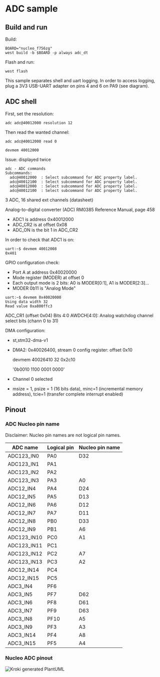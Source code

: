 # ADC sample

## Build and run

Build:
```
BOARD="nucleo_f756zg"
west build -b $BOARD -p always adc_dt
```

Flash and run:
```
west flash
```

This sample separates shell and uart logging.
In order to access logging, plug a 3V3 USB-UART adapter on pins 4 and 6 on PA9 (see diagram).

## ADC shell

First, set the resolution:

```
adc adc@40012000 resolution 12
```

Then read the wanted channel:
```
adc adc@40012000 read 0
```

```
devmem 40012000
```


Issue: displayed twice
```
adc - ADC commands
Subcommands:
  adc@40012000  : Select subcommand for ADC property label.
  adc@40012100  : Select subcommand for ADC property label.
  adc@40012000  : Select subcommand for ADC property label.
  adc@40012100  : Select subcommand for ADC property label.
```

3 ADC, 16 shared ext channels (datasheet)

Analog-to-digital converter (ADC)
RM0385
Reference Manual, page 458
* ADC1 is address 0x40012000
* ADC\_CR2 is at offset 0x08
* ADC\_ON is the bit 1 in ADC\_CR2

In order to check that ADC1 is on:
```
uart:~$ devmem 40012008
0x401
```

GPIO configuration check:
* Port A at address 0x40020000
* Mode register (MODER) at offset 0
* Each output mode is 2 bits: A0 is MODER[0:1], A1 is MODER[2:3]...
* MODER 0b11 is "Analog Mode"

```
uart:~$ devmem 0x40020000
Using data width 32
Read value 0xa800ffc3
```

ADC_CR1 (offset 0x04)
Bits 4:0 AWDCH[4:0]: Analog watchdog channel select bits
(chann 0 to 31)

DMA configuration:
* st,stm32-dma-v1
* DMA2: 0x40026400, stream 0 config register: offset 0x10

    devmem 40026410 32
    0x2c10

    '0b0010 1100 0001 0000'

* Channel 0 selected
* msize = 1, psize = 1 (16 bits data), minc=1 (incremental memory address), tcie=1 (transfer complete interrupt enabled)

## Pinout
### ADC Nucleo pin name
Disclaimer: Nucleo pin names are not logical pin names.

| ADC name     | Logical pin | Nucleo pin name |
|--------------|-------------|-----------------|
| ADC123\_IN0  | PA0         | D32             |
| ADC123\_IN1  | PA1         |                 |
| ADC123\_IN2  | PA2         |                 |
| ADC123\_IN3  | PA3         | A0              |
| ADC12\_IN4   | PA4         | D24             |
| ADC12\_IN5   | PA5         | D13             |
| ADC12\_IN6   | PA6         | D12             |
| ADC12\_IN7   | PA7         | D11             |
| ADC12\_IN8   | PB0         | D33             |
| ADC12\_IN9   | PB1         | A6              |
| ADC123\_IN10 | PC0         | A1              |
| ADC123\_IN11 | PC1         |                 |
| ADC123\_IN12 | PC2         | A7              |
| ADC123\_IN13 | PC3         | A2              |
| ADC12\_IN14  | PC4         |                 |
| ADC12\_IN15  | PC5         |                 |
| ADC3\_IN4    | PF6         |                 |
| ADC3\_IN5    | PF7         | D62             |
| ADC3\_IN6    | PF8         | D61             |
| ADC3\_IN7    | PF9         | D63             |
| ADC3\_IN8    | PF10        | A5              |
| ADC3\_IN9    | PF3         | A3              |
| ADC3\_IN14   | PF4         | A8              |
| ADC3\_IN15   | PF5         | A4              |

### Nucleo ADC pinout
<!--
                                                                         CN7

                                                                       +-------+
                                                                   D16 | 1 | 2 | D15
                                                                       |   |   |
                                                                   D17 | 3 | 4 | D14
                                                                       |   |   |
                                                                   D18 | 5 | 6 | AREF
                    CN8                                                |   |   |
                                                                   D19 | 7 | 8 | GND
                  +-------+                                            |   |   |
               NC | 1 | 2 | D43                                    D20 | 9 | 10| D13 (ADC12_IN5)
                  |   |   |                                            |   |   |
            IOREF | 3 | 4 | D44                                    D21 | 11| 12| D12 (ADC12_IN6)
                  |   |   |                                            |   |   |
            RESET | 5 | 6 | D45                                    D22 | 13| 14| D11 (ADC12_IN7)
                  |   |   |                                            |   |   |
              3V3 | 7 | 8 | D46                                    D23 | 15| 16| D10
                  |   |   |                                            |   |   |
               5V | 9 | 10| D47                        (ADC12_IN4) D24 | 17| 18| D9
                  |   |   |                                            |   |   |
              GND | 11| 12| D48                                    D25 | 19| 20| D8
                  |   |   |                                            |   |   |
              GND | 13| 14| D49                                        +-------+
                  |   |   |
              VIN | 15| 16| D50                                        +-------+
                  |   |   |                                      AVDD  | 1 | 2 | D7
                  +-------+                                            |   |   |
                                                                 AGND  | 3 | 4 | D6
                  +-------+                                            |   |   |
 (ADC123_IN3) A0  | 1 | 2 | D51                                   GND  | 5 | 6 | D5
                  |   |   |                                            |   |   |
(ADC123_IN10) A1  | 3 | 4 | D52 (USART2_RX)            (ADC12_IN9) A6  | 7 | 8 | D4
                  |   |   |                                            |   |   |
(ADC123_IN13) A2  | 5 | 6 | D53 (USART2_TX)          (ADC123_IN12) A7  | 9 | 10| D3
                  |   |   |                                            |   |   |
   (ADC3_IN9) A3  | 7 | 8 | D54                        (ADC3_IN14) A8  | 11| 12| D2
                  |   |   |                                            |   |   |
  (ADC3_IN15) A4  | 9 | 10| D55                                    D26 | 13| 14| D1
                  |   |   |                                            |   |   |
   (ADC3_IN8) A5  | 11| 12| GND                                    D27 | 15| 16| D0
                  |   |   |                                            |   |   |
              D72 | 13| 14| D56                                    GND | 17| 18| D42
                  |   |   |                                            |   |   |
              D71 | 15| 16| D57                                    D28 | 19| 20| D41
                  |   |   |                                            |   |   |
              D70 | 17| 18| D58                                    D29 | 21| 22| GND
                  |   |   |                                            |   |   |
              D69 | 19| 20| D59                                    D30 | 23| 24| D40
                  |   |   |                                            |   |   |
              D68 | 21| 22| D60                                    D31 | 25| 26| D39
                  |   |   |                                            |   |   |
              GND | 23| 24| D61 (ADC3_IN6)                         GND | 27| 28| D38
                  |   |   |                                            |   |   |
              D67 | 25| 26| D62 (ADC3_IN5)            (ADC123_IN0) D32 | 29| 30| D37
                  |   |   |                                            |   |   |
              D66 | 27| 28| D63 (ADC3_IN7)             (ADC12_IN8) D33 | 31| 32| D36
                  |   |   |                                            |   |   |
              D65 | 29| 30| D64                                    D34 | 33| 34| D35
                  |   |   |                                            |   |   |
                  +-------+                                            +-------+

                  CN9                                                  CN10
-->
![Kroki generated PlantUML](https://kroki.io/ditaa/svg/eNrNmMFu2zAMhu9-Ch1nFANMUpTkoxGlRS4e0A257kX68CXdxKGBJFVbqZsB3irp8--f_JU6V-nZzbHrKu318PPteaixYYbgXhxIoVQGrkX5cq46lFE2Iym_UPr_lDLJZiylmk7P-8fuuhfSP8YcZTMVVHGf5tzd8VgVynlnPeapiBIH-WMlhUE_ObkfU94B_j3M3Hd3Dv868eGXfDrrN-_LiPUVAaRQifFCHBoTP-9_7_8Y72XPZcT6QYCkvBLDhTg2JnaOjmRsmH0oI9ZFwFJBiYfWlI6P1oY-3tpgVc73Qqm2gSiVZNHYGlJ62DrPpzIp1S0wSlfqm6VvgjybzY818u7WYcfDbH3CQ9XDyraajjk7O_hi80H78WfSz2JnXWgA-dYbJM1BvZuGjSgMBXudINfxxvXNemGEQSBhIwrju20_yqLgNhOtKaQqiVtR6B7isghlUXR2oFGTttcj6SQKbURhf0_JBVIG6JScHWjYAnI9j-U8vxGFC9MzbNKzqZJJINmKsrRECWS0g7B5Xua4uVJwUaqfouGclx7bU8ImHmKZlMkGpof2lIOVhQtjXW2M4hLEW7f7upRhtLJwUa5n0ldDsQkul4H2vgzJyJLDUEa5xJTYBNUm9E0XuVWWAGv_h_6d7kGxCapNKLXXMlpZAq6U3F8PHknUTDoYUGxCS-7E9pTByhJopYz99QhPSqmZT2ITUptQaE_JVpZQ9kuT9FZCYhNSmxA3_xX02Uvg5TrdXftHyOg-_Ozkfta9AsRwInw=)
